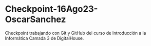 # Checkpoint-16Ago23-OscarSanchez
Checkpoint trabajando con Git y GitHub del curso de Introducción a la Informática Camada 3 de DigitalHouse.

